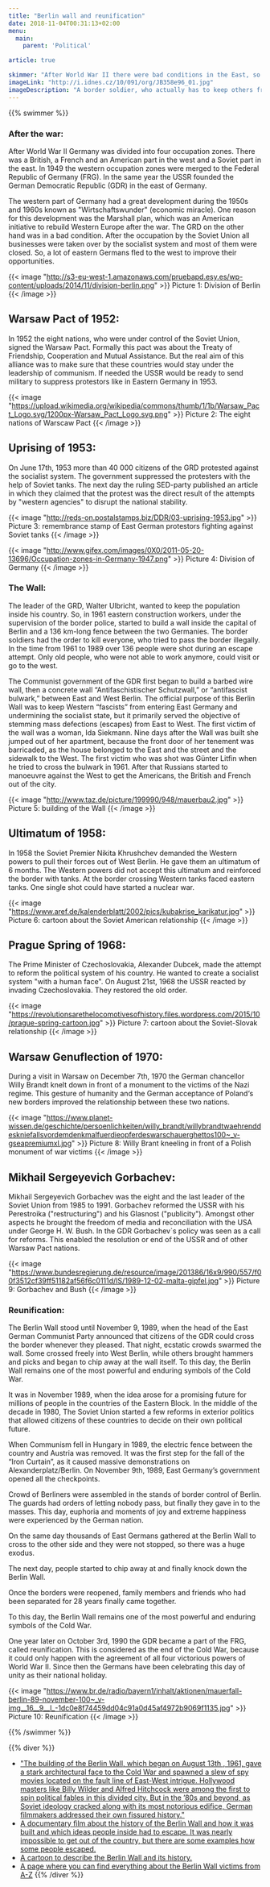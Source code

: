 ```yaml
---
title: "Berlin wall and reunification"
date: 2018-11-04T00:31:13+02:00
menu:
  main:
    parent: 'Political'

article: true

skimmer: "After World War II there were bad conditions in the East, so an increasing number of people fled to the West. To prevent them from running away, the GDR built a wall in 1961, and called it ironically “antifascist bulwark”. Soldiers had the order to kill people who wanted to cross the border. In 1989, there was the opening of the border and one year later the reunification of both Germanies was celebrated."
imageLink: "http://i.idnes.cz/10/091/org/JB358e96_01.jpg"
imageDescription: "A border soldier, who actually has to keep others from fleeing to the west, jumps over the first form of the Wall, here still barbed wire, during the construction of it"
---
```


{{% swimmer %}}
### After the war:

After World War II Germany was divided into four occupation zones. There was a British, a French and an American part in the west and a Soviet part in the east. In 1949 the western occupation zones were merged to the Federal Republic of Germany (FRG). In the same year the USSR founded the German Democratic Republic (GDR) in the east of Germany.

The western part of Germany had a great development during the 1950s and 1960s known as &quot;Wirtschaftswunder&quot; (economic miracle). One reason for this development was the Marshall plan, which was an American initiative to rebuild Western Europe after the war. The GRD on the other hand was in a bad condition. After the occupation by the Soviet Union all businesses were taken over by the socialist system and most of them were closed. So, a lot of eastern Germans fled to the west to improve their opportunities.

{{< image "http://s3-eu-west-1.amazonaws.com/pruebapd.esy.es/wp-content/uploads/2014/11/division-berlin.png" >}}
Picture 1: Division of Berlin
{{< /image >}}

## Warsaw Pact of 1952:

In 1952 the eight nations, who were under control of the Soviet Union, signed the Warsaw Pact. Formally this pact was about the Treaty of Friendship, Cooperation and Mutual Assistance. But the real aim of this alliance was to make sure that these countries would stay under the leadership of communism. If needed the USSR would be ready to send military to suppress protestors like in Eastern Germany in 1953.

{{< image "https://upload.wikimedia.org/wikipedia/commons/thumb/1/1b/Warsaw_Pact_Logo.svg/1200px-Warsaw_Pact_Logo.svg.png" >}}
Picture 2: The eight nations of Warscaw Pact
{{< /image >}}

## Uprising of 1953:

On June 17th, 1953 more than 40 000 citizens of the GRD protested against the socialist system. The government suppressed the protesters with the help of Soviet tanks. The next day the ruling SED-party published an article in which they claimed that the protest was the direct result of the attempts by "western agencies" to disrupt the national stability.


{{< image "http://reds-on.postalstamps.biz/DDR/03-uprising-1953.jpg" >}}
Picture 3: remembrance stamp of East German protestors fighting against Soviet tanks
{{< /image >}}


{{< image "http://www.gifex.com/images/0X0/2011-05-20-13696/Occupation-zones-in-Germany-1947.png" >}}
Picture 4: Division of Germany
{{< /image >}}

### The Wall:

The leader of the GRD, Walter Ulbricht, wanted to keep the population inside his country. So, in 1961 eastern construction workers, under the supervision of the border police, started to build a wall inside the capital of Berlin and a 136 km-long fence between the two Germanies. The border soldiers had the order to kill everyone, who tried to pass the border illegally. In the time from 1961 to 1989 over 136 people were shot during an escape attempt. Only old people, who were not able to work anymore, could visit or go to the west.

The Communist government of the GDR first began to build a barbed wire wall, then a concrete wall “Antifaschistischer Schutzwall,” or “antifascist bulwark,” between East and West Berlin. The official purpose of this Berlin Wall was to keep Western “fascists” from entering East Germany and undermining the socialist state, but it primarily served the objective of stemming mass defections (escapes) from East to West. The first victim of the wall was a woman, Ida Siekmann. Nine days after the Wall was built she jumped out of her apartment, because the front door of her tenement was barricaded, as the house belonged to the East and the street and the sidewalk to the West. The first victim who was shot was Günter Litfin when he tried to cross the bulwark in 1961. After that Russians started to manoeuvre against the West to get the Americans, the British and French out of the city.


{{< image "http://www.taz.de/picture/199990/948/mauerbau2.jpg" >}}
Picture 5: building of the Wall
{{< /image >}}

## Ultimatum of 1958:

In 1958 the Soviet Premier Nikita Khrushchev demanded the Western powers to pull their forces out of West Berlin. He gave them an ultimatum of 6 months. The Western powers did not accept this ultimatum and reinforced the border with tanks. At the border crossing Western tanks faced eastern tanks. One single shot could have started a nuclear war.

{{< image "https://www.aref.de/kalenderblatt/2002/pics/kubakrise_karikatur.jpg" >}}
Picture 6: cartoon about the Soviet American relationship
{{< /image >}}

## Prague Spring of 1968:

The Prime Minister of Czechoslovakia, Alexander Dubcek, made the attempt to reform the political system of his country. He wanted to create a socialist system "with a human face". On August 21st, 1968 the USSR reacted by invading Czechoslovakia. They restored the old order.

{{< image "https://revolutionsarethelocomotivesofhistory.files.wordpress.com/2015/10/prague-spring-cartoon.jpg" >}}
Picture 7: cartoon about the Soviet-Slovak relationship
{{< /image >}}

## Warsaw Genuflection of 1970:

During a visit in Warsaw on December 7th, 1970 the German chancellor Willy Brandt knelt down in front of a monument to the victims of the Nazi regime. This gesture of humanity and the German acceptance of Poland‘s new borders improved the relationship between these two nations.

{{< image "https://www.planet-wissen.de/geschichte/persoenlichkeiten/willy_brandt/willybrandtwaehrenddeskniefallsvordemdenkmalfuerdieopferdeswarschauerghettos100~_v-gseapremiumxl.jpg" >}}
Picture 8: Willy Brant kneeling in front of a Polish monument of war victims
{{< /image >}}

## Mikhail Sergeyevich Gorbachev:

Mikhail Sergeyevich Gorbachev was the eight and the last leader of the Soviet Union from 1985 to 1991. Gorbachev reformed the USSR with his Perestroika ("restructuring") and his Glasnost ("publicity"). Amongst other aspects he brought the freedom of media and reconciliation with the USA under George H. W. Bush. In the GDR Gorbachev`s policy was seen as a call for reforms. This enabled the resolution or end of the USSR and of other Warsaw Pact nations.


{{< image "https://www.bundesregierung.de/resource/image/201386/16x9/990/557/f00f3512cf39ff51182af56f6c0111d/IS/1989-12-02-malta-gipfel.jpg" >}}
Picture 9: Gorbachev and Bush
{{< /image >}}

### Reunification:

The Berlin Wall stood until November 9, 1989, when the head of the East German Communist Party announced that citizens of the GDR could cross the border whenever they pleased. That night, ecstatic crowds swarmed the wall. Some crossed freely into West Berlin, while others brought hammers and picks and began to chip away at the wall itself. To this day, the Berlin Wall remains one of the most powerful and enduring symbols of the Cold War.

It was in November 1989, when the idea arose for a promising future for millions of people in the countries of the Eastern Block. In the middle of the decade in 1980, The Soviet Union started a few reforms in exterior politics that allowed citizens of these countries to decide on their own political future.

When Communism fell in Hungary in 1989, the electric fence between the country and Austria was removed. It was the first step for the fall of the “Iron Curtain”, as it caused massive demonstrations on Alexanderplatz/Berlin. On November 9th, 1989, East Germany’s government opened all the checkpoints.

Crowd of Berliners were assembled in the stands of border control of Berlin. The guards had orders of letting nobody pass, but finally they gave in to the masses. This day, euphoria and moments of joy and extreme happiness were experienced by the German nation.

On the same day thousands of East Germans gathered at the Berlin Wall to cross to the other side and they were not stopped, so there was a huge exodus.

The next day, people started to chip away at and finally knock down the Berlin Wall.

Once the borders were reopened, family members and friends who had been separated for 28 years finally came together.

To this day, the Berlin Wall remains one of the most powerful and enduring symbols of the Cold War.

One year later on October 3rd, 1990 the GDR became a part of the FRG, called reunification. This is considered as the end of the Cold War, because it could only happen with the agreement of all four victorious powers of World War II. Since then the Germans have been celebrating this day of unity as their national holiday.


{{< image "https://www.br.de/radio/bayern1/inhalt/aktionen/mauerfall-berlin-89-november-100~_v-img__16__9__l_-1dc0e8f74459dd04c91a0d45af4972b9069f1135.jpg" >}}
Picture 10: Reunification
{{< /image >}}

{{% /swimmer %}}

{{% diver %}}
- ["The building of the Berlin Wall, which began on August 13th , 1961, gave a stark architectural face to the Cold War and spawned a slew of spy movies located on the fault line of East-West intrigue. Hollywood masters like Billy Wilder and Alfred Hitchcock were among the first to spin political fables in this divided city. But in the ’80s and beyond, as Soviet ideology cracked along with its most notorious edifice, German filmmakers addressed their own fissured history."](http://entertainment.time.com/2011/08/11/top-10-berlin-wall-movies/slide/introduction/)
- [A documentary film about the history of the Berlin Wall and how it was built and which ideas people inside had to escape. It was nearly impossible to get out of the country, but there are some examples how some people escaped.](https://www.youtube.com/watch?v=S_282GyZWBM)
- [A cartoon to describe the Berlin Wall and its history.](https://www.youtube.com/watch?v=naqS-BlpfU4)
- [A page where you can find everything about the Berlin Wall victims from A-Z](http://www.chronik-der-mauer.de/en/victims/)
{{% /diver %}}
